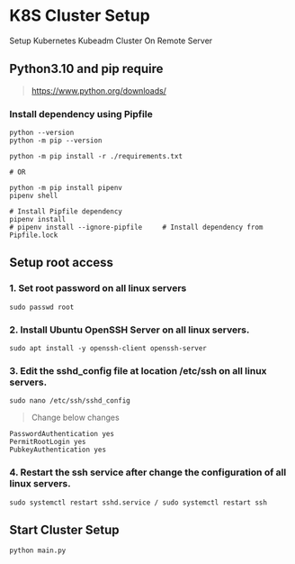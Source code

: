# K8S Cluster Setup

Setup Kubernetes Kubeadm Cluster On Remote Server

## Python3.10 and pip require

> https://www.python.org/downloads/

### Install dependency using Pipfile

```shell
python --version
python -m pip --version

python -m pip install -r ./requirements.txt

# OR

python -m pip install pipenv
pipenv shell

# Install Pipfile dependency
pipenv install
# pipenv install --ignore-pipfile     # Install dependency from Pipfile.lock
```

## Setup root access

### 1. Set root password on all linux servers
```shell script
sudo passwd root
```
### 2. Install Ubuntu OpenSSH Server on all linux servers.
```shell script
sudo apt install -y openssh-client openssh-server
```
### 3. Edit the sshd_config file at location /etc/ssh on all linux servers.
```shell script
sudo nano /etc/ssh/sshd_config
```
> Change below changes
```shell script
PasswordAuthentication yes
PermitRootLogin yes
PubkeyAuthentication yes
```
### 4. Restart the ssh service after change the configuration of all linux servers.
```shell script
sudo systemctl restart sshd.service / sudo systemctl restart ssh
```

## Start Cluster Setup

```shell
python main.py
```
